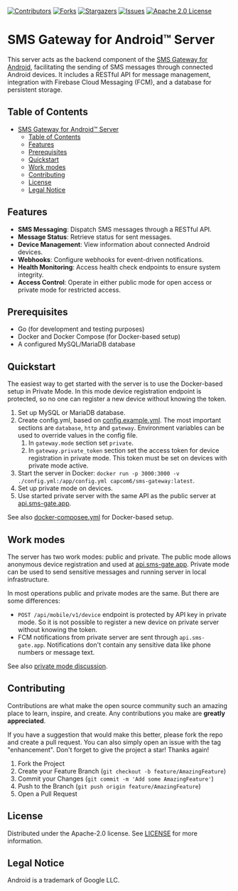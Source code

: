 [![Contributors][contributors-shield]][contributors-url]
[![Forks][forks-shield]][forks-url]
[![Stargazers][stars-shield]][stars-url]
[![Issues][issues-shield]][issues-url]
[![Apache 2.0 License][license-shield]][license-url]

# SMS Gateway for Android™ Server

This server acts as the backend component of the [SMS Gateway for Android](https://github.com/capcom6/android-sms-gateway), facilitating the sending of SMS messages through connected Android devices. It includes a RESTful API for message management, integration with Firebase Cloud Messaging (FCM), and a database for persistent storage.

## Table of Contents

- [SMS Gateway for Android™ Server](#sms-gateway-for-android-server)
  - [Table of Contents](#table-of-contents)
  - [Features](#features)
  - [Prerequisites](#prerequisites)
  - [Quickstart](#quickstart)
  - [Work modes](#work-modes)
  - [Contributing](#contributing)
  - [License](#license)
  - [Legal Notice](#legal-notice)

## Features

- **SMS Messaging**: Dispatch SMS messages through a RESTful API.
- **Message Status**: Retrieve status for sent messages.
- **Device Management**: View information about connected Android devices.
- **Webhooks**: Configure webhooks for event-driven notifications.
- **Health Monitoring**: Access health check endpoints to ensure system integrity.
- **Access Control**: Operate in either public mode for open access or private mode for restricted access.

## Prerequisites

- Go (for development and testing purposes)
- Docker and Docker Compose (for Docker-based setup)
- A configured MySQL/MariaDB database

## Quickstart

The easiest way to get started with the server is to use the Docker-based setup in Private Mode. In this mode device registration endpoint is protected, so no one can register a new device without knowing the token.

1. Set up MySQL or MariaDB database.
2. Create config.yml, based on [config.example.yml](configs/config.example.yml). The most important sections are `database`, `http` and `gateway`. Environment variables can be used to override values in the config file.
   1. In `gateway.mode` section set `private`.
   2. In `gateway.private_token` section set the access token for device registration in private mode. This token must be set on devices with private mode active.
3. Start the server in Docker: `docker run -p 3000:3000 -v ./config.yml:/app/config.yml capcom6/sms-gateway:latest`.
4. Set up private mode on devices.
5. Use started private server with the same API as the public server at [api.sms-gate.app](https://api.sms-gate.app).

See also [docker-composee.yml](deployments/docker-compose/docker-compose.yml) for Docker-based setup.

## Work modes

The server has two work modes: public and private. The public mode allows anonymous device registration and used at [api.sms-gate.app](https://api.sms-gate.app). Private mode can be used to send sensitive messages and running server in local infrastructure.

In most operations public and private modes are the same. But there are some differences:

- `POST /api/mobile/v1/device` endpoint is protected by API key in private mode. So it is not possible to register a new device on private server without knowing the token.
- FCM notifications from private server are sent through `api.sms-gate.app`. Notifications don't contain any sensitive data like phone numbers or message text.

See also [private mode discussion](https://github.com/capcom6/android-sms-gateway/issues/20).

## Contributing

Contributions are what make the open source community such an amazing place to learn, inspire, and create. Any contributions you make are **greatly appreciated**.

If you have a suggestion that would make this better, please fork the repo and create a pull request. You can also simply open an issue with the tag "enhancement".
Don't forget to give the project a star! Thanks again!

1. Fork the Project
2. Create your Feature Branch (`git checkout -b feature/AmazingFeature`)
3. Commit your Changes (`git commit -m 'Add some AmazingFeature'`)
4. Push to the Branch (`git push origin feature/AmazingFeature`)
5. Open a Pull Request

## License

Distributed under the Apache-2.0 license. See [LICENSE](LICENSE) for more information.

## Legal Notice

Android is a trademark of Google LLC.

[contributors-shield]: https://img.shields.io/github/contributors/android-sms-gateway/server.svg?style=for-the-badge
[contributors-url]: https://github.com/android-sms-gateway/server/graphs/contributors
[forks-shield]: https://img.shields.io/github/forks/android-sms-gateway/server.svg?style=for-the-badge
[forks-url]: https://github.com/android-sms-gateway/server/network/members
[stars-shield]: https://img.shields.io/github/stars/android-sms-gateway/server.svg?style=for-the-badge
[stars-url]: https://github.com/android-sms-gateway/server/stargazers
[issues-shield]: https://img.shields.io/github/issues/android-sms-gateway/server.svg?style=for-the-badge
[issues-url]: https://github.com/android-sms-gateway/server/issues
[license-shield]: https://img.shields.io/github/license/android-sms-gateway/server.svg?style=for-the-badge
[license-url]: https://github.com/android-sms-gateway/server/blob/master/LICENSE
